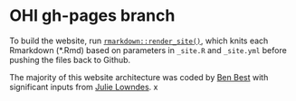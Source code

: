 # OHI gh-pages branch


To build the website, run [`rmarkdown::render_site()`](http://rmarkdown.rstudio.com/rmarkdown_websites.html), which knits each Rmarkdown (*.Rmd) based on parameters in `_site.R` and `_site.yml` before pushing the files back to Github. 

The majority of this website architecture was coded by [Ben Best](https://github.com/bbest) with significant inputs from [Julie Lowndes](https://github.com/jules32).
  x
